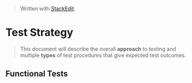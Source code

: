
> Written with [StackEdit](https://stackedit.io/).
# Test Strategy
> This document will describe the overall **approach** to testing and multiple **types** of test procedures that give expected test outcomes.
## Functional Tests
<!--stackedit_data:
eyJoaXN0b3J5IjpbLTE4MzQzMTE4NTcsNzMwOTk4MTE2XX0=
-->